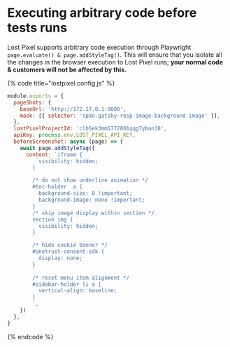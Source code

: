 # Executing arbitrary code before tests runs

Lost Pixel supports arbitrary code execution through Playwright `page.evaluate() & page.addStyleTag()`. This will ensure that you isolate all the changes in the browser execution to Lost Pixel runs; **your normal code & customers will not be affected by this.**

{% code title="lostpixel.config.js" %}
```javascript
module.exports = {
  pageShots: {
    baseUrl: 'http://172.17.0.1:9000',
    mask: [{ selector: 'span.gatsby-resp-image-background-image' }],
  },
  lostPixelProjectId: 'clb5ek3mm1772001qqg7yban38',
  apiKey: process.env.LOST_PIXEL_API_KEY,
  beforeScreenshot: async (page) => {
    await page.addStyleTag({
      content: `iframe {
          visibility: hidden;
        }

        /* do not show underline animation */
        #toc-holder  a {
          background-size: 0 !important;
          background-image: none !important;
        }
        /* skip image display within section */
        section img {
          visibility: hidden;
        }

        /* hide cookie banner */
        #onetrust-consent-sdk {
          display: none;
        }
        
        /* reset menu item alignment */
        #sidebar-holder li a {
          vertical-align: baseline;
        }
        `,
    })
  },
}
```
{% endcode %}
